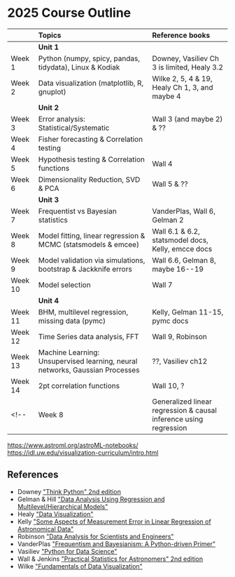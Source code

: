 # 2025 Course Outline

| | Topics | Reference books |
|:-|:------|:----------------|
| | **Unit 1** |
| Week 1   | Python (numpy, spicy, pandas, tidydata), Linux & Kodiak    | Downey, Vasiliev Ch 3 is limited, Healy 3.2| & ?? |
| Week 2   | Data visualization (matplotlib, R, gnuplot)   | Wilke 2, 5, 4 & 19, Healy Ch 1, 3, and maybe 4|
| | **Unit 2** |
| Week 3   | Error analysis: Statistical/Systematic  | Wall 3 (and maybe 2) & ??|
| Week 4   | Fisher forecasting & Correlation testing | |
| Week 5   | Hypothesis testing & Correlation functions  | Wall 4|
| Week 6   | Dimensionality Reduction, SVD & PCA  | Wall 5 & ?? |
| | **Unit 3** |
| Week 7   | Frequentist vs Bayesian statistics  | VanderPlas, Wall 6, Gelman 2 |
| Week 8   | Model fitting, linear regression & MCMC (statsmodels & emcee)  | Wall 6.1 & 6.2, statsmodel docs, Kelly, emcce docs |
| Week 9   | Model validation via simulations, bootstrap & Jackknife errors  | Wall 6.6, Gelman 8, maybe 16--19 |
| Week 10  | Model selection   | Wall 7 |
| | **Unit 4** |
| Week 11  | BHM, multilevel regression, missing data (pymc)   | Kelly, Gelman 11-15, pymc docs |
| Week 12  | Time Series data analysis, FFT  | Wall 9, Robinson |
| Week 13  | Machine Learning: Unsupervised learning, neural networks, Gaussian Processes | ??, Vasiliev ch12|
| Week 14  | 2pt correlation functions | Wall 10, ? |
<!-- | Week 8   | Generalized linear regression & causal inference using regression    | Gelman 6, 7, 9, 10, A | -->

https://www.astroml.org/astroML-notebooks/
https://idl.uw.edu/visualization-curriculum/intro.html

## References

* Downey ["Think Python" 2nd edition](https://greenteapress.com/wp/think-python-2e/)
* Gelman & Hill ["Data Analysis Using Regression and Multilevel/Hierarchical Models"](https://www.cambridge.org/highereducation/books/data-analysis-using-regression-and-multilevel-hierarchical-models/32A29531C7FD730C3A68951A17C9D983#overview)
* Healy ["Data Visualization"](https://kieranhealy.org/publications/dataviz/)
* Kelly ["Some Aspects of Measurement Error in Linear Regression of Astronomical Data"](https://ui.adsabs.harvard.edu/abs/2007ApJ...665.1489K/abstract)
* Robinson ["Data Analysis for Scientists and Engineers"](https://press.princeton.edu/books/hardcover/9780691169927/data-analysis-for-scientists-and-engineers)
* VanderPlas ["Frequentism and Bayesianism: A Python-driven Primer"](https://ui.adsabs.harvard.edu/abs/2014arXiv1411.5018V/abstract)
* Vasiliev ["Python for Data Science"](https://nostarch.com/python-data-science)
* Wall & Jenkins ["Practical Statistics for Astronomers" 2nd edition](https://www.cambridge.org/us/universitypress/subjects/physics/astronomy-general/practical-statistics-astronomers-2nd-edition)
* Wilke ["Fundamentals of Data Visualization"](https://clauswilke.com/dataviz/)
